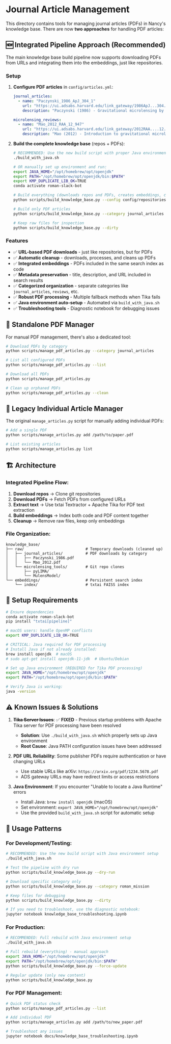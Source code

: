 # Journal Article Management

This directory contains tools for managing journal articles (PDFs) in Nancy's knowledge base. There are now **two approaches** for handling PDF articles:

## 🆕 **Integrated Pipeline Approach** (Recommended)

The main knowledge base build pipeline now supports downloading PDFs from URLs and integrating them into the embeddings, just like repositories.

### Setup

1. **Configure PDF articles** in `config/articles.yml`:
   ```yaml
   journal_articles:
     - name: "Paczynski_1986_ApJ_304_1"
       url: "https://ui.adsabs.harvard.edu/link_gateway/1986ApJ...304....1P/PUB_PDF"
       description: "Paczynski (1986) - Gravitational microlensing by the galactic halo"
   
   microlensing_reviews:
     - name: "Mao_2012_RAA_12_947"
       url: "https://ui.adsabs.harvard.edu/link_gateway/2012RAA....12..947M/PUB_PDF"
       description: "Mao (2012) - Introduction to gravitational microlensing"
   ```

2. **Build the complete knowledge base** (repos + PDFs):
   ```bash
   # RECOMMENDED: Use the new build script with proper Java environment
   ./build_with_java.sh
   
   # OR manually set up environment and run:
   export JAVA_HOME="/opt/homebrew/opt/openjdk"
   export PATH="/opt/homebrew/opt/openjdk/bin:$PATH"
   export KMP_DUPLICATE_LIB_OK=TRUE
   conda activate roman-slack-bot
   
   # Build everything (downloads repos and PDFs, creates embeddings, cleans up)
   python scripts/build_knowledge_base.py --config config/repositories.yml --articles-config config/articles.yml
   
   # Build only PDF articles
   python scripts/build_knowledge_base.py --category journal_articles
   
   # Keep raw files for inspection
   python scripts/build_knowledge_base.py --dirty
   ```

### Features

- ✅ **URL-based PDF downloads** - just like repositories, but for PDFs
- ✅ **Automatic cleanup** - downloads, processes, and cleans up PDFs
- ✅ **Integrated embeddings** - PDFs included in the same search index as code
- ✅ **Metadata preservation** - title, description, and URL included in search results
- ✅ **Categorized organization** - separate categories like `journal_articles`, `reviews`, etc.
- ✅ **Robust PDF processing** - Multiple fallback methods when Tika fails
- ✅ **Java environment auto-setup** - Automated via `build_with_java.sh`
- ✅ **Troubleshooting tools** - Diagnostic notebook for debugging issues

## 📄 **Standalone PDF Manager**

For manual PDF management, there's also a dedicated tool:

```bash
# Download PDFs by category
python scripts/manage_pdf_articles.py --category journal_articles

# List all configured PDFs
python scripts/manage_pdf_articles.py --list

# Download all PDFs
python scripts/manage_pdf_articles.py

# Clean up orphaned PDFs
python scripts/manage_pdf_articles.py --clean
```

## 🔧 **Legacy Individual Article Manager**

The original `manage_articles.py` script for manually adding individual PDFs:

```bash
# Add a single PDF
python scripts/manage_articles.py add /path/to/paper.pdf

# List existing articles  
python scripts/manage_articles.py list
```

## 🏗️ **Architecture**

### Integrated Pipeline Flow:
1. **Download repos** → Clone git repositories  
2. **Download PDFs** → Fetch PDFs from configured URLs
3. **Extract text** → Use txtai Textractor + Apache Tika for PDF text extraction
4. **Build embeddings** → Index both code and PDF content together
5. **Cleanup** → Remove raw files, keep only embeddings

### File Organization:
```
knowledge_base/
├── raw/                           # Temporary downloads (cleaned up)
│   ├── journal_articles/          # PDF downloads by category
│   │   ├── Paczynski_1986.pdf
│   │   └── Mao_2012.pdf  
│   └── microlensing_tools/        # Git repo clones
│       ├── pyLIMA/
│       └── MulensModel/
└── embeddings/                    # Persistent search index
    └── index/                     # txtai FAISS index
```

## 🔧 **Setup Requirements**

```bash
# Ensure dependencies
conda activate roman-slack-bot
pip install "txtai[pipeline]"

# macOS users: handle OpenMP conflicts
export KMP_DUPLICATE_LIB_OK=TRUE

# CRITICAL: Java required for PDF processing
# Install Java if not already installed:
brew install openjdk  # macOS
# sudo apt-get install openjdk-11-jdk  # Ubuntu/Debian

# Set up Java environment (REQUIRED for Tika PDF processing)
export JAVA_HOME="/opt/homebrew/opt/openjdk"
export PATH="/opt/homebrew/opt/openjdk/bin:$PATH"

# Verify Java is working:
java -version
```

## ⚠️ **Known Issues & Solutions**

1. **~~Tika Server Issues~~**: ✅ **FIXED** - Previous startup problems with Apache Tika server for PDF processing have been resolved
   - **Solution**: Use `./build_with_java.sh` which properly sets up Java environment
   - **Root Cause**: Java PATH configuration issues have been addressed

2. **PDF URL Reliability**: Some publisher PDFs require authentication or have changing URLs
   - Use stable URLs like arXiv: `https://arxiv.org/pdf/1234.5678.pdf`
   - ADS gateway URLs may have redirect limits or access restrictions

3. **Java Environment**: If you encounter "Unable to locate a Java Runtime" errors
   - Install Java: `brew install openjdk` (macOS) 
   - Set environment: `export JAVA_HOME="/opt/homebrew/opt/openjdk"`
   - Use the provided `build_with_java.sh` script for automatic setup

## 🎯 **Usage Patterns**

### For Development/Testing:
```bash
# RECOMMENDED: Use the new build script with Java environment setup
./build_with_java.sh

# Test the pipeline with dry run
python scripts/build_knowledge_base.py --dry-run

# Download specific category only  
python scripts/build_knowledge_base.py --category roman_mission

# Keep files for debugging
python scripts/build_knowledge_base.py --dirty

# If you need to troubleshoot, use the diagnostic notebook:
jupyter notebook knowledge_base_troubleshooting.ipynb
```

### For Production:
```bash
# RECOMMENDED: Full rebuild with Java environment setup
./build_with_java.sh

# Full rebuild (everything) - manual approach
export JAVA_HOME="/opt/homebrew/opt/openjdk"
export PATH="/opt/homebrew/opt/openjdk/bin:$PATH"
python scripts/build_knowledge_base.py --force-update

# Regular update (only new content)
python scripts/build_knowledge_base.py
```

### For PDF Management:
```bash
# Quick PDF status check
python scripts/manage_pdf_articles.py --list

# Add individual PDF
python scripts/manage_articles.py add /path/to/new_paper.pdf

# Troubleshoot any issues
jupyter notebook docs/knowledge_base_troubleshooting.ipynb
```
